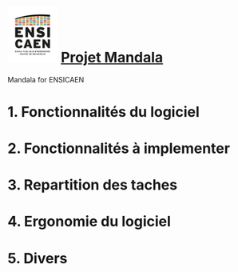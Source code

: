 <h1><img src="ensicaen.png" width="100"> <a href="https://github.com/JulienChevron/NelsonMandala" style="text-align: center">Projet Mandala</a> </h1> 


Mandala for ENSICAEN

# 1. Fonctionnalités du logiciel


# 2. Fonctionnalités à implementer

# 3. Repartition des taches

# 4. Ergonomie du logiciel

# 5. Divers